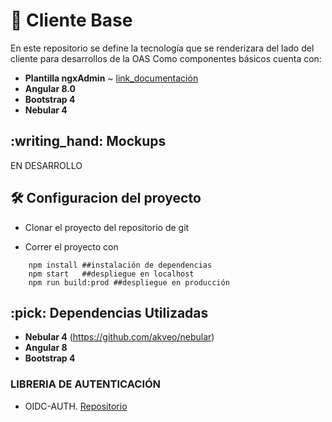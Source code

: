 # :ledger: Cliente Base
 En este repositorio se define la tecnología que se renderizara del lado del cliente para desarrollos de la OAS
Como componentes básicos cuenta con:
 * **Plantilla ngxAdmin** ~ [link_documentación](https://github.com/akveo/ngx-admin)
 * **Angular 8.0**
 * **Bootstrap 4**
 * **Nebular 4**

<summary><h2> :writing_hand: Mockups</h2></summary>
  EN DESARROLLO

<summary><h2> 🛠️ Configuracion del proyecto</h2></summary>

  - Clonar el proyecto del repositorio de git

  - Correr el proyecto con
  ```shell
      npm install ##instalación de dependencias
      npm start   ##despliegue en localhost 
      npm run build:prod ##despliegue en producción
  ```


<summary><h2> :pick: Dependencias Utilizadas</h2></summary>

  - **Nebular 4** (https://github.com/akveo/nebular)
  - **Angular 8**
  - **Bootstrap 4** 

  ### LIBRERIA DE AUTENTICACIÓN
  - OIDC-AUTH. [Repositorio](https://github.com/udistrital/oidc-auth-js)
 
